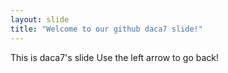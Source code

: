 ```yaml
---
layout: slide
title: "Welcome to our github daca7 slide!"
---
```

This is daca7's slide
Use the left arrow to go back!
